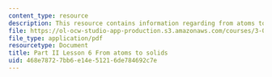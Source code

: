 ```yaml
---
content_type: resource
description: This resource contains information regarding from atoms to solids.
file: https://ol-ocw-studio-app-production.s3.amazonaws.com/courses/3-021j-introduction-to-modeling-and-simulation-spring-2012/468e78727bb6e14e51216de784692c7e_MIT3_021JS12_L6.pdf
file_type: application/pdf
resourcetype: Document
title: Part II Lesson 6 From atoms to solids
uid: 468e7872-7bb6-e14e-5121-6de784692c7e
---
```

